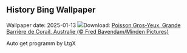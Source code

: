 ## History Bing Wallpaper
Wallpaper date: 2025-01-13
![](https://www.bing.com/th?id=OHR.CrescentTail_FR-CA1872106875_UHD.jpg&w=1000)Download: [Poisson Gros-Yeux, Grande Barrière de Corail, Australie (© Fred Bavendam/Minden Pictures)](https://www.bing.com/th?id=OHR.CrescentTail_FR-CA1872106875_UHD.jpg)

Auto get programm by LtgX
